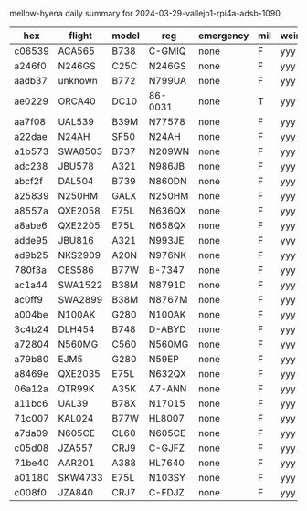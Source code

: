 mellow-hyena daily summary for 2024-03-29-vallejo1-rpi4a-adsb-1090

|hex|flight|model|reg|emergency|mil|weirdo|
|--|--|--|--|--|--|--|
|c06539|ACA565|B738|C-GMIQ|none|F|yyy|
|a246f0|N246GS|C25C|N246GS|none|F|yyy|
|aadb37|unknown|B772|N799UA|none|F|yyy|
|ae0229|ORCA40|DC10|86-0031|none|T|yyy|
|aa7f08|UAL539|B39M|N77578|none|F|yyy|
|a22dae|N24AH|SF50|N24AH|none|F|yyy|
|a1b573|SWA8503|B737|N209WN|none|F|yyy|
|adc238|JBU578|A321|N986JB|none|F|yyy|
|abcf2f|DAL504|B739|N860DN|none|F|yyy|
|a25839|N250HM|GALX|N250HM|none|F|yyy|
|a8557a|QXE2058|E75L|N636QX|none|F|yyy|
|a8abe6|QXE2205|E75L|N658QX|none|F|yyy|
|adde95|JBU816|A321|N993JE|none|F|yyy|
|ad9b25|NKS2909|A20N|N976NK|none|F|yyy|
|780f3a|CES586|B77W|B-7347|none|F|yyy|
|ac1a44|SWA1522|B38M|N8791D|none|F|yyy|
|ac0ff9|SWA2899|B38M|N8767M|none|F|yyy|
|a004be|N100AK|G280|N100AK|none|F|yyy|
|3c4b24|DLH454|B748|D-ABYD|none|F|yyy|
|a72804|N560MG|C560|N560MG|none|F|yyy|
|a79b80|EJM5|G280|N59EP|none|F|yyy|
|a8469e|QXE2035|E75L|N632QX|none|F|yyy|
|06a12a|QTR99K|A35K|A7-ANN|none|F|yyy|
|a11bc6|UAL39|B78X|N17015|none|F|yyy|
|71c007|KAL024|B77W|HL8007|none|F|yyy|
|a7da09|N605CE|CL60|N605CE|none|F|yyy|
|c05d08|JZA557|CRJ9|C-GJFZ|none|F|yyy|
|71be40|AAR201|A388|HL7640|none|F|yyy|
|a01180|SKW4733|E75L|N103SY|none|F|yyy|
|c008f0|JZA840|CRJ7|C-FDJZ|none|F|yyy|
